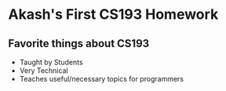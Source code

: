 # Akash's First CS193 Homework
## Favorite things about CS193
- Taught by Students
- Very Technical
- Teaches useful/necessary topics for programmers
